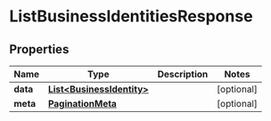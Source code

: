 

# ListBusinessIdentitiesResponse


## Properties

Name | Type | Description | Notes
------------ | ------------- | ------------- | -------------
**data** | [**List&lt;BusinessIdentity&gt;**](BusinessIdentity.md) |  |  [optional]
**meta** | [**PaginationMeta**](PaginationMeta.md) |  |  [optional]



